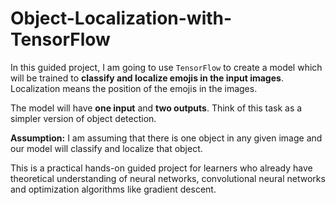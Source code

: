 # Object-Localization-with-TensorFlow

In this guided project, I am going to use `TensorFlow` to create a model which will be trained to **classify and localize emojis in the input images**. Localization means the position of the emojis in the images.

The model will have **one input** and **two outputs**. Think of this task as a simpler version of object detection.


**Assumption:** I am assuming that there is one object in any given image and our model will classify and localize that object.

This is a practical hands-on guided project for learners who already have theoretical understanding of neural networks, convolutional neural networks and optimization algorithms like gradient descent.
